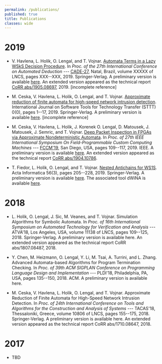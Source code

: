 ```yaml
---
permalink: /publications/
published: true
title: Publications
classes: wide
---
```

# 2019

* V. Havlena, L. Holik, O. Lengal, and T. Vojnar.
[Automata Terms in a Lazy WSkS Decision Procedure](http://dx.doi.org/XXXXXXXXXXXXXXXXXXXXXXX).
In *Proc. of the 27th International Conference on Automated Deduction* --- [CADE-27](https://www.mat.ufrn.br/cade-27),
Natal, Brazil,
volume XXXXX of LNCS, pages XXX--XXX, 2019. Springer-Verlag.
A preliminary version is available [here](https://github.com/ondrik/ondrik.github.io/raw/master/publications/cade19-wsks-lazy.pdf).
An extended version appeared as the technical report [CoRR abs/1905.08697](https://arxiv.org/abs/1905.08697), 2019.
[incomplete reference]

* M. Ceska, V. Havlena, L. Holik, O. Lengal, and T. Vojnar.
[Approximate reduction of finite automata for high-speed network intrusion detection](https://doi.org/10.1007/s10009-019-00520-8).
International Journal on Software Tools for Technology Transfer (STTT) 0(0), pages 1--17, 2019. Springer-Verlag.
A preliminary version is available [here](https://github.com/ondrik/ondrik.github.io/raw/master/publications/chhlv-sttt-19-problomata.pdf).
[incomplete reference]

* M. Ceska, V. Havlena, L. Holik, J. Korenek O. Lengal, D. Matousek, J. Matousek, J. Semric, and T. Vojnar. [Deep Packet Inspection in FPGAs via Approximate Nondeterministic Automata](http://dx.doi.org/10.1109/FCCM.2019.00025).
In *Proc. of 27th IEEE International Symposium On Field-Programmable Custom Computing Machines* --- [FCCM'19](http://www.fccm.org/),
San Diego, USA,
pages 109--117, 2019.
IEEE.
A preliminary version is available [here](https://github.com/ondrik/ondrik.github.io/raw/master/publications/fccm19-hw-nfa-reductions.pdf). An extended version appeared as the technical report [CoRR abs/1904.10786](https://arxiv.org/abs/1904.10786).

* T. Fiedor, L. Holik, O. Lengal, and T. Vojnar. [Nested Antichains for WS1S](http://dx.doi.org/10.1007/s00236-018-0331-z).
Acta Informatica 56(3),
pages 205--228, 2019.
Springer-Verlag.
A preliminary version is available [here](https://github.com/ondrik/ondrik.github.io/raw/master/publications/fhlv-acta-19-ws1s-dwina.pdf). The associated tool dWiNA is available [here](http://www.fit.vutbr.cz/research/groups/verifit/tools/dWiNA/).

# 2018

* L. Holik, O. Lengal, J. Sic, M. Veanes, and T. Vojnar.
Simulation Algorithms for Symbolic Automata.
In *Proc. of 16th International Symposium on Automated Technology for Verification and Analysis* --- ATVA'18,
Los Angeles, USA,
volume 11138 of LNCS, pages 109--125, 2018.
Springer-Verlag.
A preliminary version is available here.
An extended version appeared as the technical report CoRR abs/1807.08487, 2018.

* Y. Chen, M. Heizmann, O. Lengal, Y. Li, M. Tsai, A. Turrini, and L. Zhang.
Advanced Automata-based Algorithms for Program Termination Checking.
In *Proc. of 39th ACM SIGPLAN Conference on Programming Language Design and Implementation* --- PLDI'18,
Philadelphia, PA, USA,
pages 135--150, 2018.
ACM.
A preliminary version is available here.

* M. Ceska, V. Havlena, L. Holik, O. Lengal, and T. Vojnar.
Approximate Reduction of Finite Automata for High-Speed Network Intrusion Detection.
In *Proc. of 24th International Conference on Tools and Algorithms for the Construction and Analysis of Systems* --- TACAS'18,
Thessaloniki, Greece,
volume 10806 of LNCS,
pages 155--175, 2018.
Springer-Verlag.
A preliminary version is available here.
An extended version appeared as the technical report CoRR abs/1710.08647, 2018.

# 2017

* TBD

